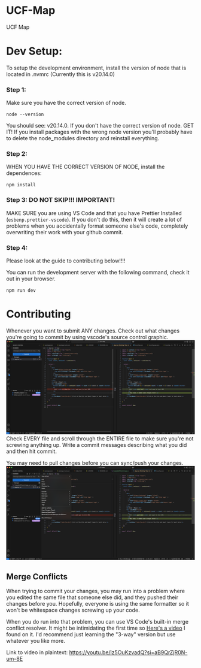 # UCF-Map

UCF Map

# Dev Setup:

To setup the development environment, install the version of node that is located in .nvmrc (Currently this is v20.14.0)

### Step 1:

Make sure you have the correct version of node.

```
node --version
```

You should see: v20.14.0. If you don't have the correct version of node. GET IT! If you install packages with the wrong node version you'll probably have to delete the node_modules directory and reinstall everything.

### Step 2:

WHEN YOU HAVE THE CORRECT VERSION OF NODE, install the dependences:

```
npm install
```

### Step 3: DO NOT SKIP!!! IMPORTANT!

MAKE SURE you are using VS Code and that you have Prettier Installed (`esbenp.prettier-vscode`). If you don't do this, then it will create a lot of problems when you accidentally format someone else's code, completely overwriting their work with your github commit.

### Step 4:

Please look at the guide to contributing below!!!!

You can run the development server with the following command, check it out in your browser.

```
npm run dev
```

# Contributing

Whenever you want to submit ANY changes. Check out what changes you're going to commit by using vscode's source control graphic.
![Example of a commit](./github/images/ExampleOfCommit.png)
Check EVERY file and scroll through the ENTIRE file to make sure you're not screwing anything up. Write a commit messages describing what you did and then hit commit.

You may need to pull changes before you can sync/push your changes.
![Example of a Pull](./github/images/ExampleOfPull.png)

## Merge Conflicts

When trying to commit your changes, you may run into a problem where you edited the same file that someone else did, and they pushed their changes before you. Hopefully, everyone is using the same formatter so it won't be whitespace changes screwing up your code.

When you do run into that problem, you can use VS Code's built-in merge conflict resolver. It might be intimidating the first time so [Here's a video](https://youtu.be/lz5OuKzvadQ?si=aB9QrZjR0N-um-8E) I found on it. I'd recommend just learning the "3-way" version but use whatever you like more.

Link to video in plaintext: https://youtu.be/lz5OuKzvadQ?si=aB9QrZjR0N-um-8E
